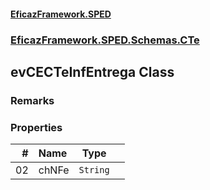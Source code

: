 #### [EficazFramework.SPED](EficazFrameworkSPED.md 'EficazFramework SPED')
### [EficazFramework.SPED.Schemas.CTe](EficazFramework.SPED.Schemas.CTe.md 'EficazFramework.SPED.Schemas.CTe')

## evCECTeInfEntrega Class

### Remarks
### Properties

| # | Name | Type | |
| ---: | :--- | :---: | :--- |
| 02 | chNFe | `String` |  |
